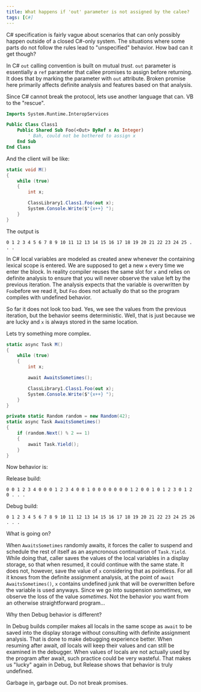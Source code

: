 ```yaml
---
title: What happens if 'out' parameter is not assigned by the calee?
tags: [C#]
---
```

C# specification is fairly vague about scenarios that can only possibly happen outside of a closed C#-only system. The situations where some parts do not follow the rules lead to "unspecified" behavior. How bad can it get though? 

In C# ```out``` calling convention is built on mutual _trust_. ```out``` parameter is essentially a ```ref``` parameter that callee promises to assign before returning. It does that by marking the parameter with ```out``` attribute. Broken promise here primarily affects definite analysis and features based on that analysis.

Since C# cannot break the protocol, lets use another language that can. 
VB to the "rescue".

```vb
Imports System.Runtime.InteropServices

Public Class Class1
    Public Shared Sub Foo(<Out> ByRef x As Integer)
        ' Bah, could not be bothered to assign x
    End Sub
End Class

``` 

And the client will be like:

```cs
static void M()
{
    while (true)
    {
        int x;

        ClassLibrary1.Class1.Foo(out x);
        System.Console.Write($"{x++} ");
    }
}
```

The output is
```
0 1 2 3 4 5 6 7 8 9 10 11 12 13 14 15 16 17 18 19 20 21 22 23 24 25 . . .
```

In C# local variables are modeled as created anew whenever the containing lexical scope is entered. We are supposed to get a new ```x``` every time we enter the block. In reality compiler reuses the same slot for ```x``` and relies on definite analysis to ensure that you will never observe the value left by the previous iteration. The analysis expects that the variable is overwritten by ```Foo```before we read it, but ```Foo``` does not actually do that so the program compiles with undefined behavior.

So far it does not look too bad. Yes, we see the values from the previous iteration, but the behavior seems deterministic.
Well, that is just because we are lucky and ```x``` is always stored in the same location. 

Lets try something more complex.

```cs
static async Task M()
{
    while (true)
    {
        int x;

        await AwaitsSometimes();

        ClassLibrary1.Class1.Foo(out x);
        System.Console.Write($"{x++} ");
    }
}

private static Random random = new Random(42);
static async Task AwaitsSometimes()
{
    if (random.Next() % 2 == 1)
    {
        await Task.Yield();
    }
}
```

Now behavior is:

Release build: 

```
0 0 1 2 3 4 0 0 0 1 2 3 4 0 0 1 0 0 0 0 0 0 0 1 2 0 0 1 0 1 2 3 0 1 2 0 . . .
```

Debug build: 

```
0 1 2 3 4 5 6 7 8 9 10 11 12 13 14 15 16 17 18 19 20 21 22 23 24 25 26 . . . 
```

What is going on?

When ```AwaitsSometimes``` randomly awaits, it forces the caller to suspend and schedule the rest of itself as an asyncronous continuation of ```Task.Yield```. While doing that, caller saves the values of the local variables in a display storage, so that when resumed, it could continue with the same state. It does not, however, save the value of ```x``` considering that as pointless. For all it knows from the definite assignment analysis, at the point of ```await AwaitsSometimes()```, ```x``` contains undefined junk that will be overwritten before the variable is used anyways.
Since we go into suspension _sometimes_, we observe the loss of the value _sometimes_. Not the behavior you want from an otherwise straightforward program...

Why then Debug behavior is different?

In Debug builds compiler makes all locals in the same scope as ```await``` to be saved into the display storage without consulting with definite assignment analysis. That is done to make debugging experience better. When resuming after await, _all_ locals will keep their values and can still be examined in the debugger. When values of locals are not actually used by the program after await, such practice could be very wasteful.
That makes us "lucky" again in Debug, but Release shows that behavior is truly undefined.

Garbage in, garbage out. Do not break promises.
